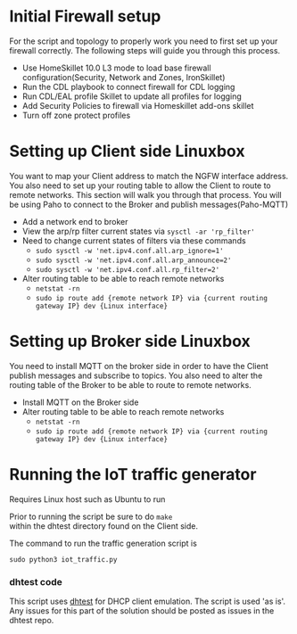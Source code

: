 # Initial Firewall setup
For the script and topology to properly work you need to first
set up your firewall correctly. The following steps will guide
you through this process.

* Use HomeSkillet 10.0 L3 mode to load base firewall configuration(Security, Network and Zones, IronSkillet)
* Run the CDL playbook to connect firewall for CDL logging
* Run CDL/EAL profile Skillet to update all profiles for logging
* Add Security Policies to firewall via Homeskillet add-ons skillet
* Turn off zone protect profiles

# Setting up Client side Linuxbox
You want to map your Client address to match the NGFW interface address.
You also need to set up your routing table to allow the Client to route to remote
networks. This section will walk you through that process. You will be using Paho to
connect to the Broker and publish messages(Paho-MQTT)

* Add a network end to broker 
* View the arp/rp filter current states via ```sysctl -ar 'rp_filter'```
* Need to change current states of filters via these commands
    + ```sudo sysctl -w 'net.ipv4.conf.all.arp_ignore=1'```
    + ```sudo sysctl -w 'net.ipv4.conf.all.arp_announce=2'```
    + ```sudo sysctl -w 'net.ipv4.conf.all.rp_filter=2'```
* Alter routing table to be able to reach remote networks
    + ```netstat -rn```
    + ```sudo ip route add {remote network IP} via {current routing gateway IP} dev {Linux interface}```


# Setting up Broker side Linuxbox
You need to install MQTT on the broker side in order to have the
Client publish messages and subscribe to topics. You also need to
alter the routing table of the Broker to be able to route to remote
networks.

* Install MQTT on the Broker side
* Alter routing table to be able to reach remote networks
    + ```netstat -rn```
    + ```sudo ip route add {remote network IP} via {current routing gateway IP} dev {Linux interface}```


# Running the IoT traffic generator
Requires Linux host such as Ubuntu to run

Prior to running the script be sure to do ``` make ```  
within the dhtest directory found on the Client side.

The command to run the traffic generation script is

`sudo python3 iot_traffic.py`


### dhtest code

This script uses [dhtest](https://github.com/saravana815/dhtest) for DHCP client
emulation. The script is used 'as is'. Any issues for this part of the solution
should be posted as issues in the dhtest repo.